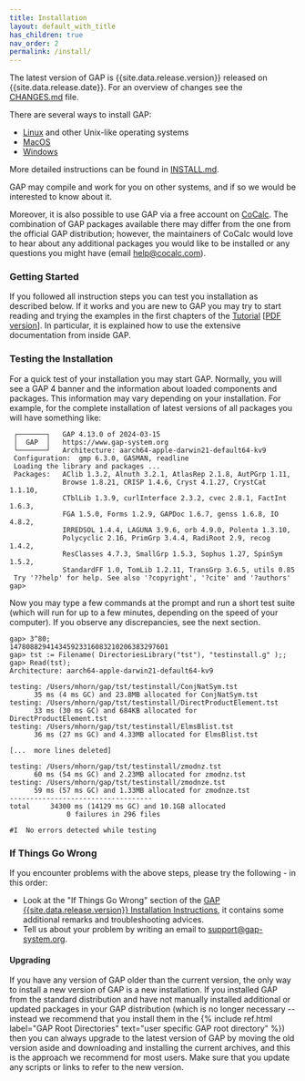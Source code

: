 ```yaml
---
title: Installation
layout: default_with_title
has_children: true
nav_order: 2
permalink: /install/
---
```


The latest version of GAP is {{site.data.release.version}} released on {{site.data.release.date}}.
For an overview of changes see the
[CHANGES.md](https://github.com/gap-system/gap/blob/master/CHANGES.md) file.

There are several ways to install GAP:

- <a href="linux">Linux</a> and other Unix-like operating systems
- <a href="mac">MacOS</a>
- <a href="windows">Windows</a>

More detailed instructions can be found in [INSTALL.md](https://github.com/gap-system/gap/blob/v{{site.data.release.version}}/INSTALL.md).


GAP may compile and work for you on other systems, and if so we would
be interested to know about it.
<!--
You can also try GAP online in a [Jupyter](https://jupyter.org/)
notebook running on [Binder](https://mybinder.org/), following
instructions from the README file in <a
href="https://github.com/gap-system/try-gap-in-jupyter">this repository</a>.
 -->
Moreover, it is also possible to use GAP via a free account on
[CoCalc](https://cocalc.com/).
The combination of GAP packages available there may differ from
the one from the official GAP distribution; however, the maintainers
of CoCalc would love to hear about any additional packages you
would like to be installed or any questions you might have
(email <help@cocalc.com>).


### Getting Started

If you followed all instruction steps you can test you installation as described below.
If it works and you are new to GAP you may try to start reading and
trying the examples in the first chapters of the <a
href="{{ site.docsurl }}/doc/tut/chap0_mj.html">Tutorial</a>
[<a href="{{ site.docsurl }}/doc/tut/manual.pdf">PDF version</a>].
In particular, it is explained how to use the extensive documentation
from inside GAP.


### Testing the Installation<a name="Test"></a>

For a quick test of your installation you may start GAP.
Normally, you will see a GAP&nbsp;4 banner and the information about loaded
components and packages. This information may vary depending
on  your installation.  For  example,  for  the complete installation of
latest versions of all packages you will have something like:

```
 ┌───────┐   GAP 4.13.0 of 2024-03-15
 │  GAP  │   https://www.gap-system.org
 └───────┘   Architecture: aarch64-apple-darwin21-default64-kv9
 Configuration:  gmp 6.3.0, GASMAN, readline
 Loading the library and packages ...
 Packages:   AClib 1.3.2, Alnuth 3.2.1, AtlasRep 2.1.8, AutPGrp 1.11,
             Browse 1.8.21, CRISP 1.4.6, Cryst 4.1.27, CrystCat 1.1.10,
             CTblLib 1.3.9, curlInterface 2.3.2, cvec 2.8.1, FactInt 1.6.3,
             FGA 1.5.0, Forms 1.2.9, GAPDoc 1.6.7, genss 1.6.8, IO 4.8.2,
             IRREDSOL 1.4.4, LAGUNA 3.9.6, orb 4.9.0, Polenta 1.3.10,
             Polycyclic 2.16, PrimGrp 3.4.4, RadiRoot 2.9, recog 1.4.2,
             ResClasses 4.7.3, SmallGrp 1.5.3, Sophus 1.27, SpinSym 1.5.2,
             StandardFF 1.0, TomLib 1.2.11, TransGrp 3.6.5, utils 0.85
 Try '??help' for help. See also '?copyright', '?cite' and '?authors'
gap>
```

Now you may
type  a  few  commands at the prompt and run a short test suite (which
will run for up to a few minutes, depending on the speed of your computer).
If you observe any discrepancies, see the next section.

```
gap> 3^80;
147808829414345923316083210206383297601
gap> tst := Filename( DirectoriesLibrary("tst"), "testinstall.g" );;
gap> Read(tst);
Architecture: aarch64-apple-darwin21-default64-kv9

testing: /Users/mhorn/gap/tst/testinstall/ConjNatSym.tst
      35 ms (4 ms GC) and 23.8MB allocated for ConjNatSym.tst
testing: /Users/mhorn/gap/tst/testinstall/DirectProductElement.tst
      33 ms (30 ms GC) and 684KB allocated for DirectProductElement.tst
testing: /Users/mhorn/gap/tst/testinstall/ElmsBlist.tst
      36 ms (27 ms GC) and 4.33MB allocated for ElmsBlist.tst

[...  more lines deleted]

testing: /Users/mhorn/gap/tst/testinstall/zmodnz.tst
      60 ms (54 ms GC) and 2.23MB allocated for zmodnz.tst
testing: /Users/mhorn/gap/tst/testinstall/zmodnze.tst
      59 ms (57 ms GC) and 1.33MB allocated for zmodnze.tst
-----------------------------------
total     34300 ms (14129 ms GC) and 10.1GB allocated
              0 failures in 296 files

#I  No errors detected while testing

```

### If Things Go Wrong

If you encounter problems with the above steps, please try the following -
in this order:

- Look at the "If Things Go Wrong" section of the
<a href="https://github.com/gap-system/gap/blob/master/INSTALL.md">GAP {{site.data.release.version}} Installation Instructions</a>,
it contains some additional remarks and troubleshooting advices.
- Tell us about your problem by writing an email to <support@gap-system.org>.


#### Upgrading

If you have any version of GAP older than the current version, the only way to install a new version of GAP is a new installation.
If you installed GAP from the standard distribution and have not manually installed additional or
updated packages in your GAP distribution (which is no
longer necessary -- instead we recommend that you
install them in the
{% include ref.html label="GAP Root Directories" text="user specific GAP root directory" %})
then you can always upgrade to the latest version of GAP by moving the old version aside
and downloading and installing the current archives, and this is the approach we recommend
for most users. Make sure that you update any scripts or links to refer to the new version.
